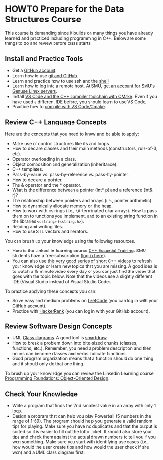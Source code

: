 # HOWTO Prepare for the Data Structures Course

This course is demanding since it builds on many things you have already learned and practiced including 
programming in C++. Below are some things to do and review before class starts.

## Install and Practice Tools
* Get a [GitHub account](https://github.com/).
* Learn how to use [git and GitHub](https://docs.github.com/en/get-started/quickstart/hello-world).
* Learn and practice how to use ssh and the [shell](https://github.com/mhahsler/CS2341/blob/main/HOWTO_shell_and_ssh.md).
* Learn how to log into a remote host. At SMU, [get an account for SMU's Genuse Linux servers](https://www.smu.edu/OIT/Services/genuse/).
* Install [VS Code and the C++ compiler toolchain with CMake](https://github.com/mhahsler/CS2341#required-tools). Even if you have used a different IDE before, you should learn to use VS Code.
* Practice how to [compile with VS Code/Cmake](https://github.com/mhahsler/CS2341/blob/main/HOWTO_compile_programs_with_CMake.md).
 

## Review C++ Language Concepts

Here are the concepts that you need to know and be able to apply:

* Make use of control structures like ifs and loops.
* How to declare classes and their main methods (constructors, rule-of-3, etc).
* Operator overloading in a class.
* Object composition and generalization (inheritance).
* C++ templates.
* Pass-by-value vs. pass-by-reference vs. pass-by-pointer.
* How to declare a pointer.
* The & operator and the * operator.
* What is the difference between a pointer (int* p) and a reference (int& r)?
* The relationship between pointers and arrays (i.e., pointer arithmetic).
* How to dynamically allocate memory on the heap.
* How to work with cstrings (i.e., `\0`-terminated char arrays). How to pass them on to functions you implement,
  and to an existing string function in the libraries `<cstring>` (`<string.h>`).
* Reading and writing files.
* How to use STL vectors and iterators.
 
You can brush up your knowledge using the following resources.
* Here is the Linked-in-learning course [C++ Essential Training](https://www.linkedin.com/learning-login/share?account=2139050&forceAccount=false&redirect=https%3A%2F%2Fwww.linkedin.com%2Flearning%2Fc-plus-plus-essential-training-15106801%3Ftrk%3Dshare_ent_url%26shareId%3DY6vgr5xvTmym7SM7gNWfkA%253D%253D). SMU students have a free subscription ([log in here](https://www.smu.edu/OIT/Services/linkedin)).
* You can also use [this very good series of short C++ videos](https://wVww.youtube.com/playlist?list=PLlrATfBNZ98dudnM48yfGUldqGD0S4FFb) to refresh your knowledge or learn new topics that you are missing. A good idea is to watch a 15 minute video every day or you can just find the 
video that goes with the topic below. Note that the videos use a slightly different IDE (Visual Studio instead of Visual Studio Code).

To practice applying these concepts you can:
* Solve easy and medium problems on [LeetCode](https://leetcode.com/problemset/all/) (you can log in with your GitHub account).
* Practice with [HackerRank](https://www.hackerrank.com/) (you can log in with your GitHub account).


## Review Software Design Concepts
* UML [Class diagrams](https://www.smartdraw.com/class-diagram/). A good tool is [smartdraw](https://www.smartdraw.com/uml-diagram/)
* How to break a problem down into bite-sized chunks (classes, functions, etc.). Remember, you need a problem description and 
  then nouns can become classes and verbs indicate functions.
* Good program organization means that a function should do one thing and it should only do that one thing.

To brush up your knowledge you can review the Linkedin Learning course [Programming Foundations: Object-Oriented Design](https://www.linkedin.com/learning-login/share?account=2139050&forceAccount=false&redirect=https%3A%2F%2Fwww.linkedin.com%2Flearning%2Fprogramming-foundations-object-oriented-design-3%3Ftrk%3Dshare_ent_url%26shareId%3DMy0cEP4nR%252Bmk%252Fdm%252F4xNQMA%253D%253D).


## Check Your Knowledge
* Write a program that finds the 2nd smallest value in an array with only 1 loop.
* Design a program that can help you play Powerball (5 numbers in the range of 1-69). The program should help you generate a valid random tips for playing. Make sure you have no duplicates and that the output is sorted so it is easier to fill out the lotto ticket. It should also store your tips and check them against the actual drawn numbers to tell you if you won something. Make sure you start with identifying use cases (i.e., how would the user create tips and how would the user check if she won) and a UML class diagram first.
